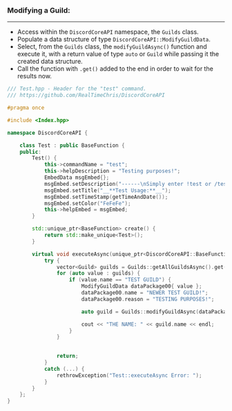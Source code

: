 ### **Modifying a Guild:**
---
- Access within the `DiscordCoreAPI` namespace, the `Guilds` class.
- Populate a data structure of type `DiscordCoreAPI::ModifyGuildData`.
- Select, from the `Guilds` class, the `modifyGuildAsync()` function and execute it, with a return value of type `auto` or `Guild` while passing it the created data structure.
- Call the function with `.get()` added to the end in order to wait for the results now.

```cpp
/// Test.hpp - Header for the "test" command.
/// https://github.com/RealTimeChris/DiscordCoreAPI

#pragma once

#include <Index.hpp>

namespace DiscordCoreAPI {

	class Test : public BaseFunction {
	public:
		Test() {
			this->commandName = "test";
			this->helpDescription = "Testing purposes!";
			EmbedData msgEmbed{};
			msgEmbed.setDescription("------\nSimply enter !test or /test!\n------");
			msgEmbed.setTitle("__**Test Usage:**__");
			msgEmbed.setTimeStamp(getTimeAndDate());
			msgEmbed.setColor("FeFeFe");
			this->helpEmbed = msgEmbed;
		}

		std::unique_ptr<BaseFunction> create() {
			return std::make_unique<Test>();
		}

		virtual void executeAsync(unique_ptr<DiscordCoreAPI::BaseFunctionArguments> args) {
			try {
				vector<Guild> guilds = Guilds::getAllGuildsAsync().get();
				for (auto value : guilds) {
					if (value.name == "TEST GUILD") {
						ModifyGuildData dataPackage00{ value };
						dataPackage00.name = "NEWER TEST GUILD!";
						dataPackage00.reason = "TESTING PURPOSES!";

						auto guild = Guilds::modifyGuildAsync(dataPackage00).get();

						cout << "THE NAME: " << guild.name << endl;
					}
				}
				

				return;
			}
			catch (...) {
				rethrowException("Test::executeAsync Error: ");
			}
		}
	};
}
```
